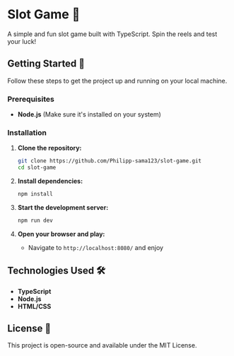 
# Slot Game 🎰

A simple and fun slot game built with TypeScript. Spin the reels and test your luck!

## Getting Started 🚀

Follow these steps to get the project up and running on your local machine.

### Prerequisites

- **Node.js** (Make sure it's installed on your system)

### Installation

1. **Clone the repository:**
   ```bash
   git clone https://github.com/Philipp-sama123/slot-game.git
   cd slot-game
   ```

2. **Install dependencies:**
   ```bash
   npm install
   ```

3. **Start the development server:**
   ```bash
   npm run dev
   ```

4. **Open your browser and play:**
   - Navigate to `http://localhost:8080/` and enjoy


## Technologies Used 🛠️

- **TypeScript**
- **Node.js**
- **HTML/CSS**


## License 📜

This project is open-source and available under the MIT License.

